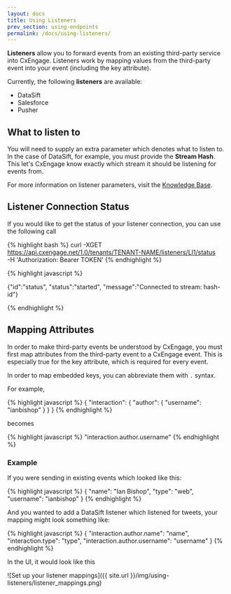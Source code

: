 ```yaml
---
layout: docs
title: Using Listeners
prev_section: using-endpoints
permalink: /docs/using-listeners/
---
```


**Listeners** allow you to forward events from an existing third-party service
into CxEngage. Listeners work by mapping values from the third-party event into
your event (including the key attribute).

Currently, the following **listeners** are available:

* DataSift
* Salesforce
* Pusher

## What to listen to

You will need to supply an extra parameter which denotes what to listen to. In
the case of DataSift, for example, you must provide the **Stream Hash**. This
let's CxEngage know exactly which stream it should be listening for events from.

For more information on listener parameters, visit the [Knowledge
Base](https://cxengage.zendesk.com/hc/en-us/sections/200181877-Listeners).


## Listener Connection Status

If you would like to get the status of your listener connection, you can use the following call

{% highlight bash %}
curl -XGET https://api.cxengage.net/1.0/tenants/TENANT-NAME/listeners/LI1/status \
     -H 'Authorization: Bearer TOKEN'
{% endhighlight %}

{% highlight javascript %}

{"id":"status",
"status":"started",
"message":"Connected to stream: hash-id"}

{% endhighlight %}

## Mapping Attributes

In order to make third-party events be understood by CxEngage, you must first
map attributes from the third-party event to a CxEngage event. This is especially true for the key attribute, which is required for every
event.

In order to map embedded keys, you can abbreviate them with `.` syntax.

For example,

{% highlight javascript %}
{
  "interaction": {
    "author": {
      "username": "ianbishop"
    }
  }
}
{% endhighlight %}

becomes

{% highlight javascript %}
"interaction.author.username"
{% endhighlight %}

### Example

If you were sending in existing events which looked like this:

{% highlight javascript %}
{
  "name": "Ian Bishop",
  "type": "web",
  "username": "ianbishop"
}
{% endhighlight %}

And you wanted to add a DataSift listener which listened for tweets, your
mapping might look something like:

{% highlight javascript %}
{
  "interaction.author.name": "name",
  "interaction.type": "type",
  "interaction.author.username": "username"
}
{% endhighlight %}

In the UI, it would look like this 

![Set up your listener mappings]({{ site.url }}/img/using-listeners/listener_mappings.png)


